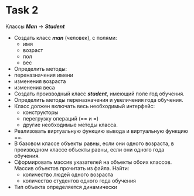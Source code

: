 # Task 2
Классы ***Man*** -> ***Student***

* Создать класс ***man*** (человек), с полями: 
	* имя
	* возраст
	* пол
	* вес
* Определить методы:
 * переназначения имени
 * изменения возраста
 * изменения веса
* Создать производный класс ***student***, имеющий поле год обучения. 
* Определить методы переназначения и увеличения года обучения. 
* Класс должен включать весь необходимый интерфейс: 
	* конструкторы
	* перегрузку операций (== и =)
	* другие необходимые методы класса.
* Реализовать виртуальную функцию вывода и виртуальную функцию ==. 
* В базовом классе объекты равны, если они одного возраста, в производном классе объекты равны, если они одного года обучения. 
* Сформировать массив указателей на объекты обоих классов. Массив объектов прочитать из файла. Найти:  
	* количество людей одного возраста
	* количество студентов одного года обучения
* Тип объекта определяется динамически